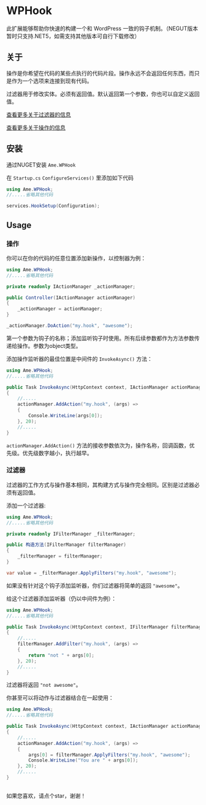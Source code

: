 # WPHook

此扩展能够帮助你快速的构建一个和 WordPress 一致的钩子机制。（NEGUT版本暂时只支持.NET5，如需支持其他版本可自行下载修改）

## 关于

操作是你希望在代码的某些点执行的代码片段。操作永远不会返回任何东西，而只是作为一个选项来连接到现有代码。

过滤器用于修改实体。必须有返回值。默认返回第一个参数，你也可以自定义返回值。

[查看更多关于过滤器的信息](http://www.wpbeginner.com/glossary/filter/)


[查看更多关于操作的信息](http://www.wpbeginner.com/glossary/action/)

## 安装

通过NUGET安装 `Ame.WPHook`

在 `Startup.cs` `ConfigureServices()` 里添加如下代码

```C#
using Ame.WPHook;
//.....省略其他代码

services.HookSetup(Configuration);
```

## Usage

### 操作

你可以在你的代码的任意位置添加新操作，以控制器为例：

```C#
using Ame.WPHook;
//.....省略其他代码

private readonly IActionManager _actionManager;

public Controller(IActionManager actionManager)
{
    _actionManager = actionManager;
}

_actionManager.DoAction("my.hook", "awesome");
```

第一个参数为钩子的名称；添加监听钩子时使用。所有后续参数都作为方法参数传递给操作。参数为object类型。

添加操作监听器的最佳位置是中间件的 `InvokeAsync()` 方法：

```C#
using Ame.WPHook;
//.....省略其他代码

public Task InvokeAsync(HttpContext context, IActionManager actionManager)
{
    //.....
    actionManager.AddAction("my.hook", (args) =>
    {
        Console.WriteLine(args[0]);
    }, 20);
    //.....
}
```

`actionManager.AddAction()` 方法的接收参数依次为，操作名称，回调函数，优先级。优先级数字越小，执行越早。

### 过滤器

过滤器的工作方式与操作基本相同，其构建方式与操作完全相同。区别是过滤器必须有返回值。

添加一个过滤器:

```C#
using Ame.WPHook;
//.....省略其他代码

private readonly IFilterManager _filterManager;

public 构造方法(IFilterManager filterManager)
{
    _filterManager = filterManager;
}

var value = _filterManager.ApplyFilters("my.hook", "awesome");
```

如果没有针对这个钩子添加监听器，你们过滤器将简单的返回 `"awesome"`。

给这个过滤器添加监听器（仍以中间件为例）：

```C#
using Ame.WPHook;
//.....省略其他代码

public Task InvokeAsync(HttpContext context, IFilterManager filterManager)
{
    //.....
    filterManager.AddFilter("my.hook", (args) =>
    {
        return "not " + args[0];
    }, 20);
    //.....
}
```

过滤器将返回 `"not awesome"`。

你甚至可以将动作与过滤器结合在一起使用：

```C#
using Ame.WPHook;
//.....省略其他代码

public Task InvokeAsync(HttpContext context, IActionManager actionManager, IFilterManager filterManager)
{
    //.....
    actionManager.AddAction("my.hook", (args) =>
    {
        args[0] = filterManager.ApplyFilters("my.hook", "awesome");
        Console.WriteLine("You are " + args[0]);
    }, 20);
    //.....
}
```

##

如果您喜欢，请点个star，谢谢！

